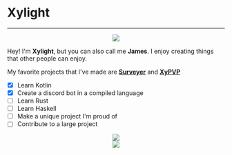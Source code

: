 # Xylight
---

<p align="center">
<img src="https://skillicons.dev/icons?i=kotlin,java,ts,js,svelte,html,css">
</p>

Hey! I'm **Xylight**, but you can also call me **James**. I enjoy creating things that other people can enjoy.

My favorite projects that I've made are [**Surveyer**](https://github.com/Xyphyn/Surveyer) and [**XyPVP**](https://github.com/Xyphyn/XyPVP)

- [x] Learn Kotlin
- [x] Create a discord bot in a compiled language
- [ ] Learn Rust
- [ ] Learn Haskell
- [ ] Make a unique project I'm proud of
- [ ] Contribute to a large project

<p align="center">
<img src="https://github-readme-stats.vercel.app/api?username=Xyphyn&show_icons=true&theme=dark&bg_color=30,E53AFF,9900FF&text_color=ffffff&hide_border=true">
<br />
<img src="https://github-readme-stats.vercel.app/api/top-langs/?username=Xyphyn&show_icons=true&theme=dark&bg_color=30,E53AFF,9900FF&text_color=ffffff&hide_border=true&hide=java">
</p>
